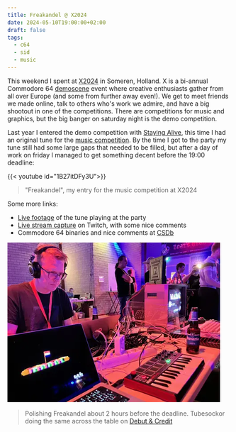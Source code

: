 ```yaml
---
title: Freakandel @ X2024
date: 2024-05-10T19:00:00+02:00
draft: false
tags:
  - c64
  - sid
  - music
---
```


This weekend I spent at [X2024](https://csdb.dk/event/?id=3187) in Someren,
Holland. X is a bi-annual Commodore 64
[demoscene](https://en.wikipedia.org/wiki/Demoscene) event where creative
enthusiasts gather from all over Europe (and some from further away even!). We
get to meet friends we made online, talk to others who's work we admire, and
have a big shootout in one of the competitions. There are competitions for music
and graphics, but the big banger on saturday night is the demo competition.

Last year I entered the demo competition with [Staying Alive](/posts/staying_alive), this time I had an original tune for
the [music competition](https://csdb.dk/event/?id=3294). By the time I got to the party my tune still had some large gaps that needed to be filled,
but after a day of work on friday I managed to get something decent before the 19:00 deadline:

{{< youtube id="1B27itDFy3U">}}

> "Freakandel", my entry for the music competition at X2024

Some more links:

<!-- - [An oscillator view](https://www.youtube.com/watch?v=1B27itDFy3U) -->
- [Live footage](https://www.youtube.com/watch?v=iuWPbQuLBs0) of the tune playing at the party
- [Live stream capture](https://www.youtube.com/watch?v=wZMEcXHd-T4&t=1832s) on Twitch, with some nice comments
- Commodore 64 binaries and nice comments at [CSDb](https://csdb.dk/release/?id=242815)

![Point of view of my laptop screen and Tubesockor](working.webp)

> Polishing Freakandel about 2 hours before the deadline.
Tubesockor doing the same across the table on [Debut &
Credit](https://deepsid.chordian.net/?file=%2FDEMOS%2FA-F%2FDebut_and_Credit.sid)
